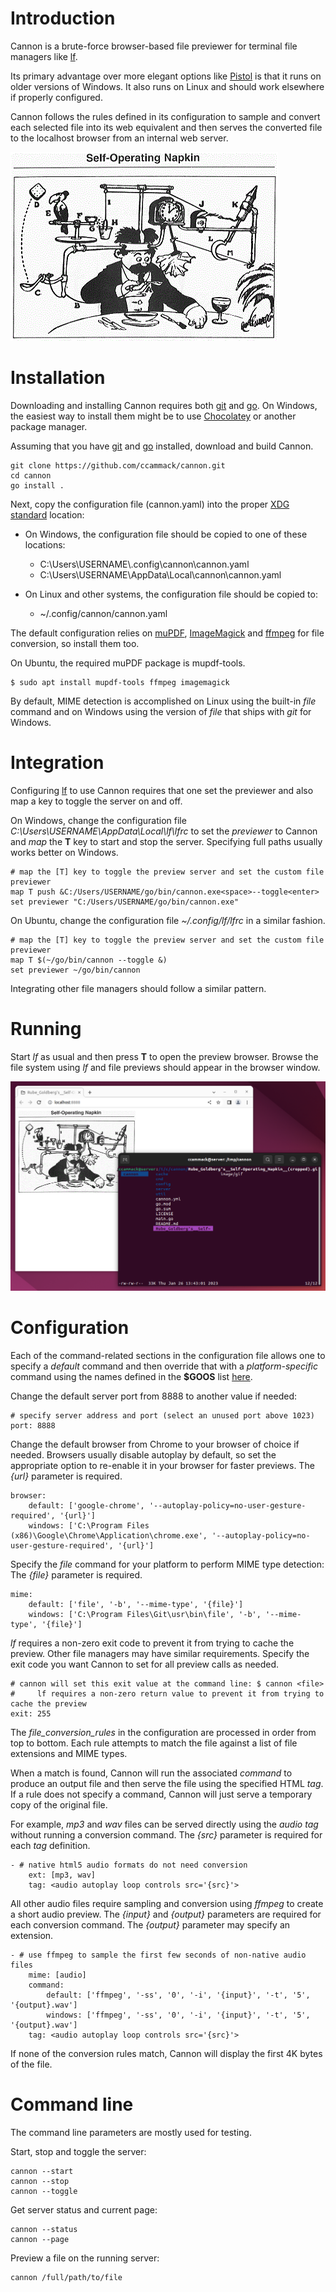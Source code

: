 # Introduction

Cannon is a brute-force browser-based file previewer for terminal file managers like [lf](https://github.com/gokcehan/lf).

Its primary advantage over more elegant options like [Pistol](https://github.com/doronbehar/pistol) is that it runs on older versions of Windows. It also runs on Linux and should work elsewhere if properly configured.

Cannon follows the rules defined in its configuration to sample and convert each selected file into its web equivalent and then serves the converted file to the localhost browser from an internal web server.

![Rube Goldberg's Self-Operating Napkin](Rube_Goldberg's__Self-Operating_Napkin__(cropped).gif "Image source: Wikimedia Commons")

# Installation

Downloading and installing Cannon requires both [git](https://git-scm.com/) and [go](https://go.dev/). On Windows, the easiest way to install them might be to use [Chocolatey](https://chocolatey.org/) or another package manager.

Assuming that you have [git](https://community.chocolatey.org/packages?q=git) and [go](https://community.chocolatey.org/packages?q=go) installed, download and build Cannon.

	git clone https://github.com/ccammack/cannon.git
	cd cannon
	go install .

Next, copy the configuration file (cannon.yaml) into the proper [XDG standard](https://github.com/adrg/xdg) location:

* On Windows, the configuration file should be copied to one of these locations:
  * C:\\Users\\USERNAME\\.config\\cannon\\cannon.yaml
  * C:\Users\\USERNAME\\AppData\\Local\\cannon\\cannon.yaml

* On Linux and other systems, the configuration file should be copied to:
  * ~/.config/cannon/cannon.yaml

The default configuration relies on [muPDF](https://community.chocolatey.org/packages?q=mupdf),
[ImageMagick](https://community.chocolatey.org/packages?q=imagemagick) and
[ffmpeg](https://community.chocolatey.org/packages?q=ffmpeg) for file conversion, so install them too.

On Ubuntu, the required muPDF package is mupdf-tools.

	$ sudo apt install mupdf-tools ffmpeg imagemagick

By default, MIME detection is accomplished on Linux using the built-in *file* command and on Windows using the version of *file* that ships with *git* for Windows.

# Integration

Configuring [lf](https://github.com/gokcehan/lf) to use Cannon requires that one set the previewer and also map a key to toggle the server on and off.

On Windows, change the configuration file *C:\\Users\\USERNAME\\AppData\\Local\\lf\\lfrc* to set the *previewer* to Cannon and *map* the **T** key to start and stop the server.
Specifying full paths usually works better on Windows.

	# map the [T] key to toggle the preview server and set the custom file previewer
	map T push &C:/Users/USERNAME/go/bin/cannon.exe<space>--toggle<enter>
	set previewer "C:/Users/USERNAME/go/bin/cannon.exe"

On Ubuntu, change the configuration file *~/.config/lf/lfrc* in a similar fashion.

	# map the [T] key to toggle the preview server and set the custom file previewer
	map T $(~/go/bin/cannon --toggle &)
	set previewer ~/go/bin/cannon

Integrating other file managers should follow a similar pattern.

# Running

Start *lf* as usual and then press **T** to open the preview browser. Browse the file system using *lf* and file previews should appear in the browser window.

![Cannon preview](cannon-preview.png "Cannon preview")

# Configuration

Each of the command-related sections in the configuration file allows one to specify a *default* command and then override that with a *platform-specific* command
using the names defined in the **$GOOS** list [here](https://go.dev/doc/install/source#environment).

Change the default server port from 8888 to another value if needed:

	# specify server address and port (select an unused port above 1023)
	port: 8888

Change the default browser from Chrome to your browser of choice if needed.
Browsers usually disable autoplay by default, so set the appropriate option to re-enable it in your browser for faster previews.
The *{url}* parameter is required.

	browser:
		default: ['google-chrome', '--autoplay-policy=no-user-gesture-required', '{url}']
		windows: ['C:\Program Files (x86)\Google\Chrome\Application\chrome.exe', '--autoplay-policy=no-user-gesture-required', '{url}']

Specify the *file* command for your platform to perform MIME type detection:
The *{file}* parameter is required.

	mime:
		default: ['file', '-b', '--mime-type', '{file}']
		windows: ['C:\Program Files\Git\usr\bin\file', '-b', '--mime-type', '{file}']

*lf* requires a non-zero exit code to prevent it from trying to cache the preview. Other file managers may have similar requirements.
Specify the exit code you want Cannon to set for all preview calls as needed.

	# cannon will set this exit value at the command line: $ cannon <file>
	#     lf requires a non-zero return value to prevent it from trying to cache the preview
	exit: 255

The *file_conversion_rules* in the configuration are processed in order from top to bottom.
Each rule attempts to match the file against a list of file extensions and MIME types.

When a match is found, Cannon will run the associated *command* to produce an output file and then serve the file using the specified HTML *tag*.
If a rule does not specify a command, Cannon will just serve a temporary copy of the original file.

For example, *mp3* and *wav* files can be served directly using the *audio tag* without running a conversion command.
The *{src}* parameter is required for each *tag* definition.

	- # native html5 audio formats do not need conversion
		ext: [mp3, wav]
		tag: <audio autoplay loop controls src='{src}'>

All other audio files require sampling and conversion using *ffmpeg* to create a short audio preview.
The *{input}* and *{output}* parameters are required for each conversion command.
The *{output}* parameter may specify an extension.

	- # use ffmpeg to sample the first few seconds of non-native audio files
		mime: [audio]
		command:
			default: ['ffmpeg', '-ss', '0', '-i', '{input}', '-t', '5', '{output}.wav']
			windows: ['ffmpeg', '-ss', '0', '-i', '{input}', '-t', '5', '{output}.wav']
		tag: <audio autoplay loop controls src='{src}'>

If none of the conversion rules match, Cannon will display the first 4K bytes of the file.

# Command line

The command line parameters are mostly used for testing.

Start, stop and toggle the server:

	cannon --start
	cannon --stop
	cannon --toggle

Get server status and current page:

	cannon --status
	cannon --page

Preview a file on the running server:

	cannon /full/path/to/file
